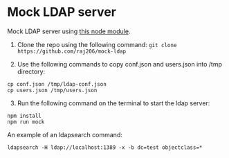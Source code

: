 # Mock LDAP server

Mock LDAP server using [this node module](https://github.com/veo-labs/ldap-server-mock).

1. Clone the repo using the following command:
`git clone https://github.com/raj206/mock-ldap`

2. Use the following commands to copy conf.json and users.json into /tmp directory:
```
cp conf.json /tmp/ldap-conf.json
cp users.json /tmp/users.json
```

3. Run the following command on the terminal to start the ldap server: 
```
npm install
npm run mock
```

An example of an ldapsearch command:

`ldapsearch -H ldap://localhost:1389 -x -b dc=test objectclass=*`